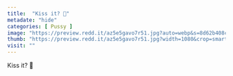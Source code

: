 ```yaml
---
title:  "Kiss it? 🥺"
metadate: "hide"
categories: [ Pussy ]
image: "https://preview.redd.it/az5e5gavo7r51.jpg?auto=webp&s=8d62b408c824f6cc5fd23a9793e00016fe98392c"
thumb: "https://preview.redd.it/az5e5gavo7r51.jpg?width=1080&crop=smart&auto=webp&s=0ee81f641ac1cb7267a471a7f762c76c15437781"
visit: ""
---
```

Kiss it? 🥺
